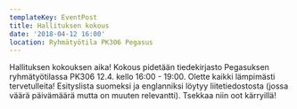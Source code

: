 ```yaml
---
templateKey: EventPost
title: Hallituksen kokous
date: '2018-04-12 16:00'
location: Ryhmätyötila PK306 Pegasus
---
```

Hallituksen kokouksen aika! Kokous pidetään tiedekirjasto Pegasuksen ryhmätyötilassa PK306 12.4. kello 16:00 - 19:00. Olette kaikki lämpimästi tervetulleita! Esityslista suomeksi ja englanniksi löytyy liitetiedostosta (jossa väärä päivämäärä mutta on muuten relevantti). Tsekkaa niin oot kärryillä!
